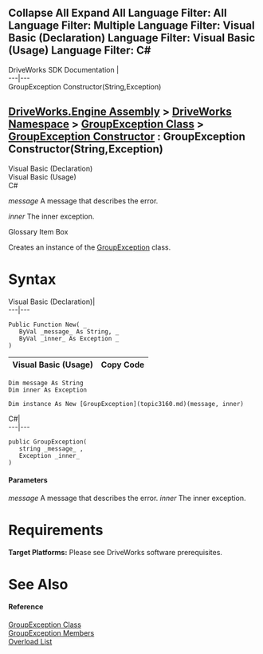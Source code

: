 Collapse All Expand All Language Filter: All  Language Filter: Multiple  Language Filter: Visual Basic (Declaration) Language Filter: Visual Basic (Usage) Language Filter: C#  
---  
DriveWorks SDK Documentation  |   
---|---  
GroupException Constructor(String,Exception)   
  
[DriveWorks.Engine Assembly](topic2156.md) > [DriveWorks Namespace](topic2159.md) > [GroupException Class](topic3160.md) > [GroupException Constructor](topic3166.md) : GroupException Constructor(String,Exception)  
---  
  
Visual Basic (Declaration)    
Visual Basic (Usage)    
C# 

_message_
    A message that describes the error.

_inner_
    The inner exception.

Glossary Item Box

Creates an instance of the [GroupException](topic3160.md) class. 

# Syntax

Visual Basic (Declaration)|   
---|---  
      
    
    Public Function New( _
       ByVal _message_ As String, _
       ByVal _inner_ As Exception _
    )  
  
Visual Basic (Usage)| Copy Code  
---|---  
      
    
    Dim message As String
    Dim inner As Exception
     
    Dim instance As New [GroupException](topic3160.md)(message, inner)  
  
C#|   
---|---  
      
    
    public GroupException( 
       string _message_ ,
       Exception _inner_
    )  
  
#### Parameters

 _message_
    A message that describes the error.
_inner_
    The inner exception.

# Requirements

**Target Platforms:** Please see DriveWorks software prerequisites.

# See Also

#### Reference

[GroupException Class](topic3160.md)   
[GroupException Members](topic3161.md)   
[Overload List](topic3166.md)



